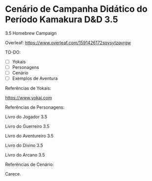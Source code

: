 # Cenário de Campanha Didático do Período Kamakura D&D 3.5
3.5 Homebrew Campaign

Overleaf:
https://www.overleaf.com/1591426172sqysytzqvrgw

TO-DO:
- [ ] Yokais
- [ ] Personagens
- [ ] Cenário
- [ ] Exemplos de Aventura

Referências de Yokais:

https://www.yokai.com

Referências de Personagens:

Livro do Jogador 3.5

Livro do Guerreiro 3.5

Livro do Aventureiro 3.5

Livro do Divino 3.5

Livro do Arcano 3.5

Referências de Cenário:

Carece.
